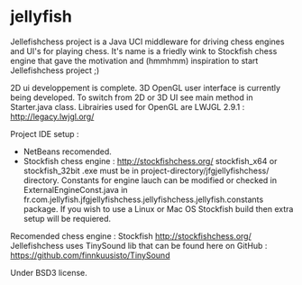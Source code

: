 jellyfish
=========
Jellefishchess project is a Java UCI middleware for driving chess engines and UI's for playing chess. It's name is a friedly wink to Stockfish chess engine that gave the motivation and (hmmhmm) inspiration to start Jellefishchess project ;)

2D ui developpement is complete. 3D OpenGL user interface is currently being developed. To switch from 2D or 3D UI see main method in Starter.java class. Librairies used for OpenGL are LWJGL 2.9.1 : http://legacy.lwjgl.org/ 

Project IDE setup :
  - NetBeans recomended.
  - Stockfish chess engine : http://stockfishchess.org/  stockfish_x64 or stockfish_32bit .exe must be in project-directory/jfgjellyfishchess/ directory. Constants for engine lauch can be modified or checked in ExternalEngineConst.java in fr.com.jellyfish.jfgjellyfishchess.jellyfishchess.jellyfish.constants package. If you wish to use a Linux or Mac OS Stockfish build then extra setup will be requiered.

Recomended chess engine : Stockfish http://stockfishchess.org/<br>
Jellefishchess uses TinySound lib that can be found here on GitHub : https://github.com/finnkuusisto/TinySound

Under BSD3 license.
